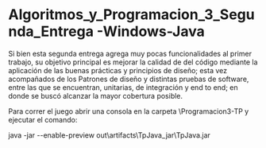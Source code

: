 # Algoritmos_y_Programacion_3_Segunda_Entrega -Windows-Java

Si bien esta segunda entrega agrega muy pocas funcionalidades al primer trabajo, su objetivo principal es mejorar la calidad de del código mediante la aplicación de las buenas prácticas y principios de diseño; esta vez acompañados de los Patrones de diseño y distintas pruebas de software, entre las que se encuentran, unitarias, de integración y end to end; en donde se buscó alcanzar la mayor cobertura posible.


Para correr el juego abrir una consola en la carpeta \Programacion3-TP y ejecutar el comando:

java -jar --enable-preview out\artifacts\TpJava_jar\TpJava.jar
